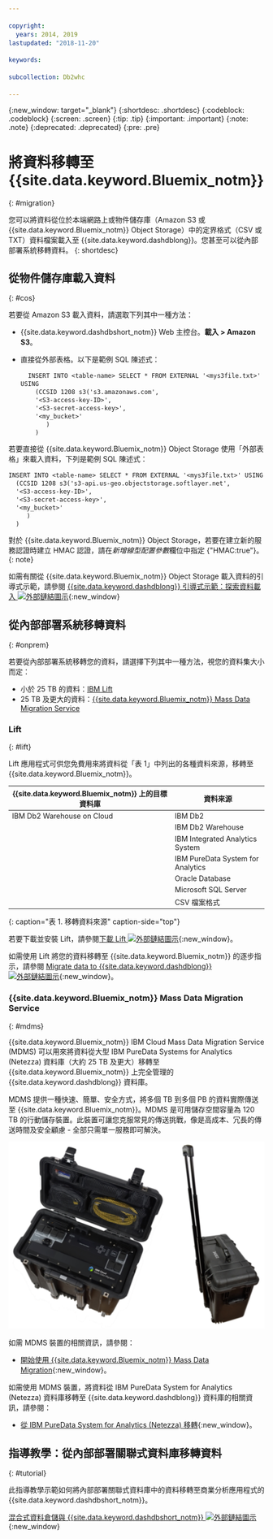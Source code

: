 ```yaml
---

copyright:
  years: 2014, 2019
lastupdated: "2018-11-20"

keywords:

subcollection: Db2whc

---
```


<!-- Attribute definitions --> 
{:new_window: target="_blank"}
{:shortdesc: .shortdesc}
{:codeblock: .codeblock}
{:screen: .screen}
{:tip: .tip}
{:important: .important}
{:note: .note}
{:deprecated: .deprecated}
{:pre: .pre}

# 將資料移轉至 {{site.data.keyword.Bluemix_notm}}
{: #migration}

您可以將資料從位於本端網路上或物件儲存庫（Amazon S3 或 {{site.data.keyword.Bluemix_notm}} Object Storage）中的定界格式（CSV 或 TXT）資料檔案載入至 {{site.data.keyword.dashdblong}}。您甚至可以從內部部署系統移轉資料。
{: shortdesc}

## 從物件儲存庫載入資料
{: #cos}

若要從 Amazon S3 載入資料，請選取下列其中一種方法：
  * {{site.data.keyword.dashdbshort_notm}} Web 主控台。**載入 > Amazon S3**。 
  * 直接從外部表格。以下是範例 SQL 陳述式：

    ```
      INSERT INTO <table-name> SELECT * FROM EXTERNAL '<mys3file.txt>' USING
        (CCSID 1208 s3('s3.amazonaws.com', 
        '<S3-access-key-ID>',
        '<S3-secret-access-key>', 
        '<my_bucket>'
           )
        )      
    ```

若要直接從 {{site.data.keyword.Bluemix_notm}} Object Storage 使用「外部表格」來載入資料，下列是範例 SQL 陳述式：

```
INSERT INTO <table-name> SELECT * FROM EXTERNAL '<mys3file.txt>' USING
  (CCSID 1208 s3('s3-api.us-geo.objectstorage.softlayer.net', 
  '<S3-access-key-ID>',
  '<S3-secret-access-key>', 
  '<my_bucket>'
     )
  )      
```

對於 {{site.data.keyword.Bluemix_notm}} Object Storage，若要在建立新的服務認證時建立 HMAC 認證，請在*新增線型配置參數*欄位中指定 {"HMAC:true"}。
{: note}

如需有關從 {{site.data.keyword.Bluemix_notm}} Object Storage 載入資料的引導式示範，請參閱 [{{site.data.keyword.dashdblong}} 引導式示範：探索資料載入 ![外部鏈結圖示](../../icons/launch-glyph.svg "外部鏈結圖示")](https://www.ibm.com/cloud/garage/demo/try-db2-warehouse-cloud){:new_window}

## 從內部部署系統移轉資料
{: #onprem}

若要從內部部署系統移轉您的資料，請選擇下列其中一種方法，視您的資料集大小而定：
* 小於 25 TB 的資料：[IBM Lift](#lift)
* 25 TB 及更大的資料：[{{site.data.keyword.Bluemix_notm}} Mass Data Migration Service](#mdms)

### Lift
{: #lift}

Lift 應用程式可供您免費用來將資料從「表 1」中列出的各種資料來源，移轉至 {{site.data.keyword.Bluemix_notm}}。 

| {{site.data.keyword.Bluemix_notm}} 上的目標資料庫 | 資料來源 |
|------------------------------|-------------|
| IBM Db2 Warehouse on Cloud   | IBM Db2 |
|                              | IBM Db2 Warehouse |
|                              | IBM Integrated Analytics System |
|                              | IBM PureData System for Analytics |
|                              |Oracle Database|
|                              | Microsoft SQL Server |
|                              | CSV 檔案格式 |
{: caption="表 1. 移轉資料來源" caption-side="top"}

若要下載並安裝 Lift，請參閱[下載 Lift ![外部鏈結圖示](../../icons/launch-glyph.svg "外部鏈結圖示")](https://lift.ng.bluemix.net/#download){:new_window}。

如需使用 Lift 將您的資料移轉至 {{site.data.keyword.Bluemix_notm}} 的逐步指示，請參閱 [Migrate data to {{site.data.keyword.dashdblong}} ![外部鏈結圖示](../../icons/launch-glyph.svg "外部鏈結圖示")](https://lift.ng.bluemix.net/#docs){:new_window}。

### {{site.data.keyword.Bluemix_notm}} Mass Data Migration Service
{: #mdms}

{{site.data.keyword.Bluemix_notm}} IBM Cloud Mass Data Migration Service (MDMS) 可以用來將資料從大型 IBM PureData Systems for Analytics (Netezza) 資料庫（大約 25 TB 及更大）移轉至 {{site.data.keyword.Bluemix_notm}} 上完全管理的 {{site.data.keyword.dashdblong}} 資料庫。

MDMS 提供一種快速、簡單、安全方式，將多個 TB 到多個 PB 的資料實際傳送至 {{site.data.keyword.Bluemix_notm}}。MDMS 是可用儲存空間容量為 120 TB 的行動儲存裝置。此裝置可讓您克服常見的傳送挑戰，像是高成本、冗長的傳送時間及安全顧慮 - 全部只需單一服務即可解決。


![Mass Data Migration Service 裝置的視圖](images/mdms.svg)

如需 MDMS 裝置的相關資訊，請參閱： 
- [開始使用 {{site.data.keyword.Bluemix_notm}} Mass Data Migration](/docs/infrastructure/mass-data-migration/getting-started.html#getting-started-with-ibm-cloud-mass-data-migration){:new_window}。

如需使用 MDMS 裝置，將資料從 IBM PureData System for Analytics (Netezza) 資料庫移轉至 {{site.data.keyword.dashdblong}} 資料庫的相關資訊，請參閱： 
- [從 IBM PureData System for Analytics (Netezza) 移轉](/docs/services/Db2whc/pda_db2whc_mdms.html){:new_window}。

## 指導教學：從內部部署關聯式資料庫移轉資料
{: #tutorial}

此指導教學示範如何將內部部署關聯式資料庫中的資料移轉至商業分析應用程式的 {{site.data.keyword.dashdbshort_notm}}。 

[混合式資料倉儲與 {{site.data.keyword.dashdbshort_notm}} ![外部鏈結圖示](../../icons/launch-glyph.svg "外部鏈結圖示")](https://www.ibm.com/cloud/garage/tutorials/ibm-db2-warehouse-on-cloud/hybrid-data-warehousing-with-db-2-warehouse-on-cloud){:new_window}

